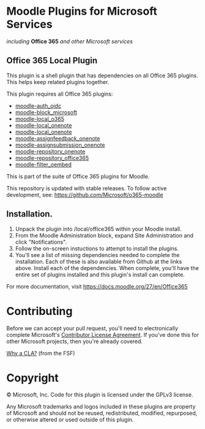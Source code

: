 # Moodle Plugins for Microsoft Services
*including* **Office 365** *and other Microsoft services*

## Office 365 Local Plugin

This plugin is a shell plugin that has dependencies on all Office 365 plugins. This helps keep related plugins together.

This plugin requires all Office 365 plugins:
  - [moodle-auth_oidc](https://github.com/Microsoft/moodle-auth_oidc)
  - [moodle-block_microsoft](https://github.com/Microsoft/moodle-block_microsoft)
  - [moodle-local_o365](https://github.com/Microsoft/moodle-local_o365)
  - [moodle-local_onenote](https://github.com/Microsoft/moodle-local_onenote)
  - [moodle-local_onenote](https://github.com/Microsoft/moodle-local_onenote)
  - [moodle-assignfeedback_onenote](https://github.com/Microsoft/moodle-assignfeedback_onenote)
  - [moodle-assignsubmission_onenote](https://github.com/Microsoft/moodle-assignsubmission_onenote)
  - [moodle-repository_onenote](https://github.com/Microsoft/moodle-repository_onenote)
  - [moodle-repository_office365](https://github.com/Microsoft/moodle-repository_office365)
  - [moodle-filter_oembed](https://github.com/Microsoft/moodle-filter_oembed)


This is part of the suite of Office 365 plugins for Moodle.

This repository is updated with stable releases. To follow active development, see: https://github.com/Microsoft/o365-moodle

## Installation.

1. Unpack the plugin into /local/office365 within your Moodle install.
2. From the Moodle Administration block, expand Site Administration and click "Notifications".
3. Follow the on-screen instuctions to attempt to install the plugins.
4. You'll see a list of missing dependencies needed to complete the installation. Each of these is also available from Github at the links above. Install each of the dependencies. When complete, you'll have the entire set of plugins installed and this plugin's install can complete.

For more documentation, visit https://docs.moodle.org/27/en/Office365

# Contributing

Before we can accept your pull request, you'll need to electronically complete Microsoft's [Contributor License Agreement](https://cla.microsoft.com/). If you've done this for other Microsoft projects, then you're already covered.

[Why a CLA?](https://www.gnu.org/licenses/why-assign.html) (from the FSF)

# Copyright

&copy; Microsoft, Inc.  Code for this plugin is licensed under the GPLv3 license.

Any Microsoft trademarks and logos included in these plugins are property of Microsoft and should not be reused, redistributed, modified, repurposed, or otherwise altered or used outside of this plugin.